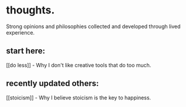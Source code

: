 # thoughts.

Strong opinions and philosophies collected and developed through lived experience.

## start here:

[[do less]] - Why I don't like creative tools that do too much.

## recently updated others:

[[stoicism]] - Why I believe stoicism is the key to happiness.

